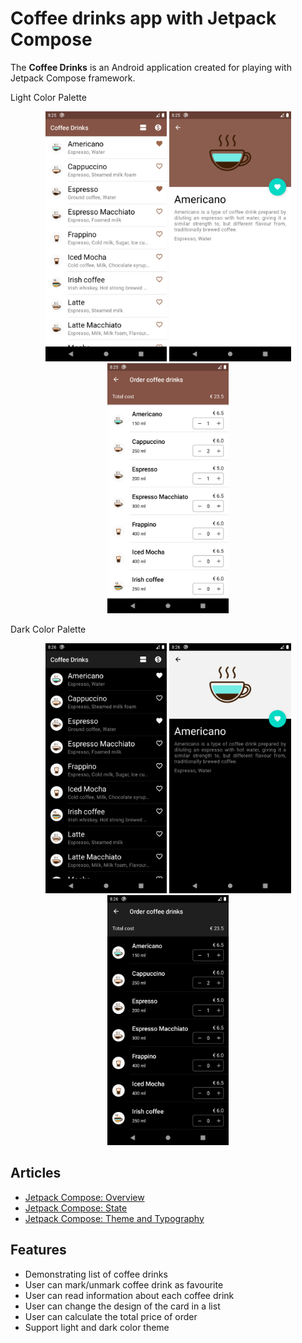 # Coffee drinks app with Jetpack Compose

The **Coffee Drinks** is an Android application created for playing with Jetpack Compose framework.

Light Color Palette
<p align="center">
  <img src="/screenshots/coffee-drinks-screen-light.png" height="400" />
  <img src="/screenshots/coffee-drink-details-screen-light.png" height="400" />
  <img src="/screenshots/order-coffee-drinks-screen-light.png" height="400" />
</p>

Dark Color Palette
<p align="center">
  <img src="/screenshots/coffee-drinks-screen-dark.png" height="400" />
  <img src="/screenshots/coffee-drink-details-screen-dark.png" height="400" />
  <img src="/screenshots/order-coffee-drinks-screen-dark.png" height="400" />
</p>

## Articles 
* [Jetpack Compose: Overview](https://alexzh.com/jetpack-compose-overview/)
* [Jetpack Compose: State](https://alexzh.com/jetpack-compose-state/)
* [Jetpack Compose: Theme and Typography](https://alexzh.com/jetpack-compose-theme-and-typography/)

## Features
* Demonstrating list of coffee drinks
* User can mark/unmark coffee drink as favourite
* User can read information about each coffee drink
* User can change the design of the card in a list
* User can calculate the total price of order
* Support light and dark color theme
